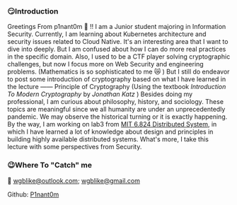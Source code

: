 ### 😏Introduction

Greetings From p1nant0m 🖖 !! I am a Junior student majoring in Information Security. Currently, I am learning about Kubernetes architecture and security issues related to Cloud Native. It's an interesting area that I want to dive into deeply. But I am confused about how I can do more real practices in the specific domain. Also, I used to be a CTF player solving cryptographic challenges, but now I focus more on Web Security and engineering problems. (Mathematics is so sophisticated to me :crying_cat_face: ) But I still do endeavor to post some introduction of cryptography based on what I have learned in the lecture —— Principle of Cryptography (Using the textbook *Introduction To Modern Cryptography* by *Jonathan Katz* ) Besides doing my professional, I am curious about philosophy, history, and sociology. These topics are meaningful since we all humanity are under an unprecedentedly pandemic. We may observe the historical turning or it is exactly happening. By the way, I am working on lab3 from <u>MIT 6.824 Distributed System</u>, in which I have learned a lot of knowledge about design and principles in building highly available distributed systems. What's more, I take this lecture with some perspectives from Security.



### 😉Where To "Catch" me

📨 wgblike@outlook.com; wgblike@gmail.com

Github: [P1nant0m](https://github.com/wgblikeW)